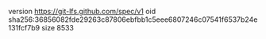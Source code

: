 version https://git-lfs.github.com/spec/v1
oid sha256:36856082fde29263c87806ebfbb1c5eee6807246c07541f6537b24e131fcf7b9
size 8533
